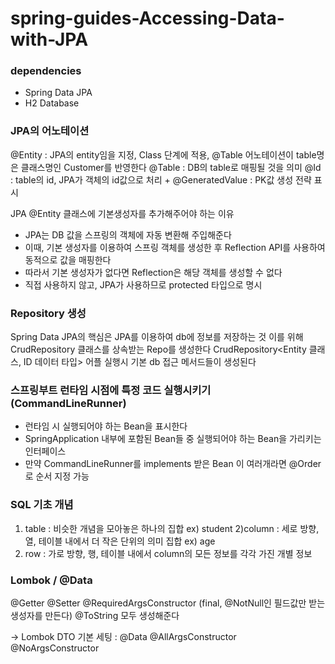 # spring-guides-Accessing-Data-with-JPA

### dependencies 
- Spring Data JPA
- H2 Database

### JPA의 어노테이션 

@Entity : JPA의 entity임을 지정, Class 단계에 적용, @Table 어노테이션이 table명은 클래스명인 Customer를 반영한다 
@Table : DB의 table로 매핑될 것을 의미 
@Id : table의 id, JPA가 객체의 id값으로 처리 + @GeneratedValue : PK값 생성 전략 표시

JPA @Entity 클래스에 기본생성자를 추가해주어야 하는 이유 
- JPA는 DB 값을 스프링의 객체에 자동 변환해 주입해준다
- 이때, 기본 생성자를 이용하여 스프링 객체를 생성한 후 Reflection API를 사용하여 동적으로 값을 매핑한다
- 따라서 기본 생성자가 없다면 Reflection은 해당 객체를 생성할 수 없다
- 직접 사용하지 않고, JPA가 사용하므로 protected 타입으로 명시

### Repository 생성

Spring Data JPA의 핵심은 JPA를 이용하여 db에 정보를 저장하는 것 
이를 위해 CrudRepository 클래스를 상속받는 Repo를 생성한다 
CrudRepository<Entity 클래스, ID 데이터 타입>
어플 실행시 기본 db 접근 메서드들이 생성된다 

### 스프링부트 런타임 시점에 특정 코드 실행시키기 (CommandLineRunner)

- 런타임 시 실행되어야 하는 Bean을 표시한다
- SpringApplication 내부에 포함된 Bean들 중 실행되어야 하는 Bean을 가리키는 인터페이스 
- 만약 CommandLineRunner를 implements 받은 Bean 이 여러개라면  @Order 로 순서 지정 가능

### SQL 기초 개념

1) table : 비슷한 개념을 모아놓은 하나의 집합 ex) student
2)column : 세로 방향, 열, 테이블 내에서 더 작은 단위의 의미 집합 ex) age 
3) row : 가로 방향, 행, 테이블 내에서 column의 모든 정보를 각각 가진 개별 정보


### Lombok / @Data

@Getter @Setter
@RequiredArgsConstructor 
(final, @NotNull인 필드값만 받는 생성자를 만든다)
@ToString 모두 생성해준다

-> Lombok DTO 기본 세팅 : @Data @AllArgsConstructor @NoArgsConstructor

